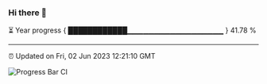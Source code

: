 ### Hi there 👋

⏳ Year progress { ████████████▁▁▁▁▁▁▁▁▁▁▁▁▁▁▁▁▁▁ } 41.78 %

---

⏰ Updated on Fri, 02 Jun 2023 12:21:10 GMT

![Progress Bar CI](https://github.com/liununu/liununu/workflows/Progress%20Bar%20CI/badge.svg)
